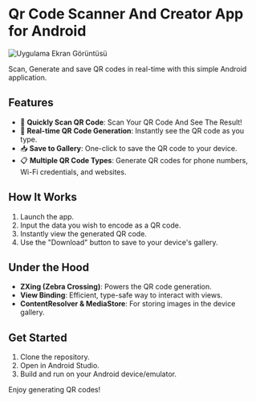 # Qr Code Scanner And Creator App for Android
![Uygulama Ekran Görüntüsü](https://i.hizliresim.com/cwtofs2.png)

Scan, Generate and save QR codes in real-time with this simple Android application.

## Features
- :book: **Quickly Scan QR Code**: Scan Your QR Code And See The Result!
- 📲 **Real-time QR Code Generation**: Instantly see the QR code as you type.
- 📥 **Save to Gallery**: One-click to save the QR code to your device.
- 📋 **Multiple QR Code Types**: Generate QR codes for phone numbers, Wi-Fi credentials, and websites.

## How It Works

1. Launch the app.
2. Input the data you wish to encode as a QR code.
3. Instantly view the generated QR code.
4. Use the "Download" button to save to your device's gallery.

## Under the Hood
- **ZXing (Zebra Crossing)**: Powers the QR code generation.
- **View Binding**: Efficient, type-safe way to interact with views.
- **ContentResolver & MediaStore**: For storing images in the device gallery.

## Get Started

1. Clone the repository.
2. Open in Android Studio.
3. Build and run on your Android device/emulator.

Enjoy generating QR codes!
